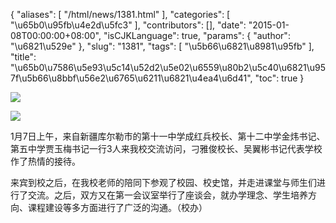 {
    "aliases": [
        "/html/news/1381.html"
    ],
    "categories": [
        "\u65b0\u95fb\u4e2d\u5fc3"
    ],
    "contributors": [],
    "date": "2015-01-08T00:00:00+08:00",
    "isCJKLanguage": true,
    "params": {
        "author": "\u6821\u529e"
    },
    "slug": "1381",
    "tags": [
        "\u5b66\u6821\u8981\u95fb"
    ],
    "title": "\u65b0\u7586\u5e93\u5c14\u52d2\u5e02\u6559\u80b2\u5c40\u6821\u957f\u5b66\u8bbf\u56e2\u6765\u6211\u6821\u4ea4\u6d41",
    "toc": true
}

![](https://cdn.tfls.online/mirror/full/3411a53e608d2878d976e1e9127a58e5194fd8c3.jpg)




![](https://cdn.tfls.online/mirror/full/1151238b590a550ed51aa3e794ebb9d3ec0e090c.jpg)




  





1月7日上午，来自新疆库尔勒市的第十一中学成红兵校长、第十二中学金炜书记、第五中学贾玉梅书记一行3人来我校交流访问，刁雅俊校长、吴翼彬书记代表学校作了热情的接待。




来宾到校之后，在我校老师的陪同下参观了校园、校史馆，并走进课堂与师生们进行了交流。之后，双方又在第一会议室举行了座谈会，就办学理念、学生培养方向、课程建设等多方面进行了广泛的沟通。（校办）




  



